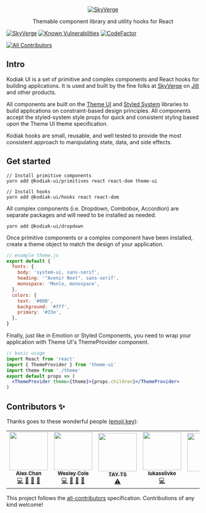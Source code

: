 <p align="center">
  <a href="https://skyverge.com">
    <img src="https://user-images.githubusercontent.com/1162694/74063113-c6bad100-49bd-11ea-982d-3c4b17df80ab.png" alt="SkyVerge" />
  </a>
</p>

<p align="center">Themable component library and utility hooks for React</p>

[![SkyVerge](https://circleci.com/gh/skyverge/kodiak-ui.svg?style=svg)](https://circleci.com/gh/skyverge/kodiak-ui)
[![Known Vulnerabilities](https://snyk.io/test/github/skyverge/kodiak/badge.svg)](https://snyk.io/test/github/skyverge/kodiak)
[![CodeFactor](https://www.codefactor.io/repository/github/skyverge/kodiak-ui/badge)](https://www.codefactor.io/repository/github/skyverge/kodiak-ui)
<!-- ALL-CONTRIBUTORS-BADGE:START - Do not remove or modify this section -->
[![All Contributors](https://img.shields.io/badge/all_contributors-5-orange.svg?style=flat-square)](#contributors-)
<!-- ALL-CONTRIBUTORS-BADGE:END -->

## Intro

Kodiak UI is a set of primitive and complex components and React hooks for building applications. It is used and built by the fine folks at [SkyVerge](https://skyverge.com) on [Jilt](https://jilt.com) and other products.

All components are built on the [Theme UI](https://theme-ui.com/) and [Styled System](https://styled-system) libraries to build applications on constraint-based design principles. All components accept the styled-system style props for quick and consistent styling based upon the Theme UI theme specification.

Kodiak hooks are small, reusable, and well tested to provide the most consistent approach to manipulating state, data, and side effects.

## Get started

```
// Install primitive components
yarn add @kodiak-ui/primitives react react-dom theme-ui

// Install hooks
yarn add @kodiak-ui/hooks react react-dom
```

All complex components (i.e. Dropdown, Combobox, Accordion) are separate packages and will need to be installed as needed.

```
yarn add @kodiak-ui/dropdown
```

Once primitive components or a complex component have been installed, create a theme object to match the design of your application.

```js
// example theme.js
export default {
  fonts: {
    body: 'system-ui, sans-serif',
    heading: '"Avenir Next", sans-serif',
    monospace: 'Menlo, monospace',
  },
  colors: {
    text: '#000',
    background: '#fff',
    primary: '#33e',
  },
}
```

Finally, just like in Emotion or Styled Components, you need to wrap your application with Theme UI's ThemeProvider component.

```jsx
// basic usage
import React from 'react'
import { ThemeProvider } from 'theme-ui'
import theme from './theme'
export default props => (
  <ThemeProvider theme={theme}>{props.children}</ThemeProvider>
)
```

## Contributors ✨

Thanks goes to these wonderful people ([emoji key](https://allcontributors.org/docs/en/emoji-key)):

<!-- ALL-CONTRIBUTORS-LIST:START - Do not remove or modify this section -->
<!-- prettier-ignore-start -->
<!-- markdownlint-disable -->
<table>
  <tr>
    <td align="center"><a href="https://twitter.com/alexandermchan"><img src="https://avatars2.githubusercontent.com/u/1864372?v=4" width="100px;" alt=""/><br /><sub><b>Alex Chan</b></sub></a><br /><a href="https://github.com/skyverge/kodiak-ui/commits?author=alexanderchan" title="Code">💻</a> <a href="#ideas-alexanderchan" title="Ideas, Planning, & Feedback">🤔</a> <a href="#maintenance-alexanderchan" title="Maintenance">🚧</a> <a href="https://github.com/skyverge/kodiak-ui/pulls?q=is%3Apr+reviewed-by%3Aalexanderchan" title="Reviewed Pull Requests">👀</a></td>
    <td align="center"><a href="https://jilt.com"><img src="https://avatars0.githubusercontent.com/u/1162694?v=4" width="100px;" alt=""/><br /><sub><b>Wesley Cole</b></sub></a><br /><a href="https://github.com/skyverge/kodiak-ui/commits?author=wesleycole" title="Code">💻</a> <a href="#ideas-wesleycole" title="Ideas, Planning, & Feedback">🤔</a> <a href="#maintenance-wesleycole" title="Maintenance">🚧</a> <a href="https://github.com/skyverge/kodiak-ui/pulls?q=is%3Apr+reviewed-by%3Awesleycole" title="Reviewed Pull Requests">👀</a></td>
    <td align="center"><a href="https://github.com/TAYTS"><img src="https://avatars0.githubusercontent.com/u/29126748?v=4" width="100px;" alt=""/><br /><sub><b>TAY TS</b></sub></a><br /><a href="https://github.com/skyverge/kodiak-ui/commits?author=TAYTS" title="Tests">⚠️</a></td>
    <td align="center"><a href="https://github.com/lukasslivko"><img src="https://avatars1.githubusercontent.com/u/72021800?v=4" width="100px;" alt=""/><br /><sub><b>lukasslivko</b></sub></a><br /><a href="https://github.com/skyverge/kodiak-ui/commits?author=lukasslivko" title="Code">💻</a></td>
    <td align="center"><a href="https://github.com/binkpitch"><img src="https://avatars0.githubusercontent.com/u/20456165?v=4" width="100px;" alt=""/><br /><sub><b>Bink</b></sub></a><br /><a href="https://github.com/skyverge/kodiak-ui/commits?author=binkpitch" title="Tests">⚠️</a></td>
  </tr>
</table>

<!-- markdownlint-enable -->
<!-- prettier-ignore-end -->
<!-- ALL-CONTRIBUTORS-LIST:END -->

This project follows the [all-contributors](https://github.com/all-contributors/all-contributors) specification. Contributions of any kind welcome!
